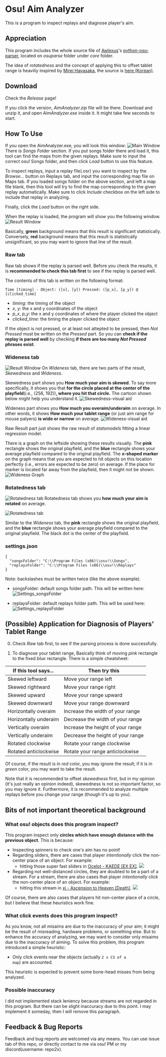 # Osu! Aim Analyzer

This is a program to inspect replays and diagnose player's aim.

## Appreciation
This program includes the whole source file of [Awlexus](https://github.com/Awlexus)'s [python-osu-parser](https://github.com/Awlexus/python-osu-parser), located on *osuparse* folder under *core* folder.

The idea of *rotatedness* and the concept of applying this to offset tablet range is heaviliy inspired by [Mirei Hayasaka](https://osu.ppy.sh/users/5247450), the source is [here (Korean)](https://osu.ppy.sh/users/5247450).

## Download
Check the *Release* page!

If you click the version, *AimAnalyzer.zip* file will be there. Download and unzip it, and open *AimAnalyzer.exe* inside it. It might take few seconds to start.

## How To Use
If you open the AimAnalyzer.exe, you will look this window:
![Main Window](./images/use_1.png)
There is *Songs Folder* section. If you put songs folder there and load it, this tool can find the maps from the given replays. Make sure to input the correct osu! Songs folder, and then click *Load* button to use this feature.

To inspect replays, input a replay file(.osr) you want to inspect by the *Browse...* button on Replays tab, and input the corresponding map file on Maps tab. If you loaded songs folder on the above section, and left a map file blank, then this tool will try to find the map corresponding to the given replay automatically. Make sure to click *Include* checkbox on the left side to include that replay in analyzing.

Finally, click the *Load* button on the right side.

When the replay is loaded, the program will show you the following window.
![Result Window](./images/use_2.png)

Basically, **green** background means that this result is significant statistically. Conversely, **red** background means that this result is statistically unsignificant, so you may want to ignore that line of the result.

### Raw tab
Raw tab shows if the replay is parsed well. Before you check the results, it is **recommended to check this tab first** to see if the replay is parsed well.

The contents of this tab is written on the following format:
```
Time [timing] - Object: ([x], [y]) Pressed: ([p_x], [p_y]) @ [clicked_time]
```
* *timing*: the timing of the object
* *x*, *y*: the x and y coordinates of the object
* *p_x*, *p_y*: the x and y coordinates of where the player clicked the object
* *clicked_time*: the timing the player clicked the object

If the object is not pressed, or at least not attepted to be pressed, then *Not Pressed* must be written on the *Pressed* part. So you can **check if the replay is parsed well** by checking **if there are too many *Not Pressed* phrases exist**.

### Wideness tab
![Result Window](./images/use_2.png)
On *Wideness* tab, there are two parts of the result, *Skewedness* and *Wideness*.

Skewedness part shows you **How much your aim is skewed**. To say more specifically, it shows you that **for the circle placed at the center of the playfield**(i.e., (256, 192))**, where you hit that circle.** The cartoon shown below might help you understand it.
![Skewedness-visual aid](./images/use_3.png)

Wideness part shows you **How much you overaim/underaim** on average. In other words, it shows **How much your tablet range** (or just aim range for mouse palyers) **is wide or narrow** on average.
![Wideness-visual aid](./images/use_4.png)

Raw Result part just shows the raw result of *statsmodels* fitting a linear regression model.

There is a graph on the leftside showing these results visually. The **pink** rectangle shows the original playfield, and the **blue** rectangle shows your average playfield compared to the original playfield. The **x-shaped marker** on the graph means that you are expected to hit objects on this location perfectly (i.e., errors are expected to be zero) on average. If the place for marker is located far away from the playfield, then it might not be shown.
![Wideness Graph](./images/use_6.png)

### Rotatedness tab

![Rotatedness tab](./images/use_7.png)
Rotatedness tab shows you **how much your aim is rotated** on average.

![Rotatedness tab](./images/use_5.png)

Similar to the *Wideness* tab, the **pink** rectangle shows the original playfield, and the **blue** rectangle shows your average playfield compared to the original playfield. The black dot is the center of the playfield.

### settings.json
```
{
  "songsFolder": "C:\\Program Files (x86)\\osu!\\Songs",
  "replaysFolder": "C:\\Program Files (x86)\\osu!\\Replays"
}
```
Note: backslashes must be written twice (like the above example).
* songsFolder: default songs folder path. This will be written here:
![Settings_songsFolder](./images/settings_1.png)

* replaysFolder: default replays folder path. This will be used here:
![Settings_replaysFolder](./images/settings_2.png)


## (Possible) Application for Diagnosis of Players' Tablet Range
0. Check *Raw* tab first, to see if the parsing process is done successfully.

1. To diagnose your tablet range, Basically think of moving *pink* rectangle to the fixed *blue* rectangle. There is a simple cheatsheet:

|If this tool says...|Then try this|
|---|---|
|Skewed leftward|Move your range left|
|Skewed rightward|Move your range right|
|Skewed upward|Move your range upward|
|Skewed downward|Move your range downward|
|Horizontally overaim|Increase the width of your range|
|Horizontally underaim|Decrease the width of your range|
|Vertically overaim|Increase the height of your range|
|Vertically underaim|Decrease the height of your range|
|Rotated clockwise|Rotate your range clockwise|
|Rotated anticlockwise|Rotate your range anticlockwise|

Of course, if the result is in *red* color, you may ignore the result; if it is in *green* color, you may want to take the result.

Note that it is recommended to offset *skewedness* first, but in my opinion (it's just really an opinion indeed), skewedness is not so important factor, so you may ignore it.
Furthermore, it is recommended to analyze multiple replays before you change your range (though it's up to you).

## Bits of not important theoretical background

### What osu! objects does this program inspect?
This program inspect only **circles which have enough distance with the previous object**. This is because:
* Inspecting spinners to check one's aim has no point!
* Regarding sliders, there are cases that player *intentionally* click the non-center place of an object. For example:
    * hitting those super fast sliders in [Ocelot - KAEDE [EX EX]](https://osu.ppy.sh/beatmapsets/660630#osu/1398809).
        ![](./images/kaede.png)
* Regarding not well-distanced circles, they are doubted to be a part of a stream. For a stream, there are also cases that player *intentionally* click the non-center place of an object. For example:
    * hitting this stream in [xi - Ascension to Heaven [Death]](https://osu.ppy.sh/beatmapsets/34348#osu/111680).
        ![](./images/ascension.png)

Of course, there are also cases that players hit non-center place of a circle, but I believe that these heuristics work fine.

### What click events does this program inspect?
As you know, not all misaims are due to the inaccuracy of your aim; it might be the result of misreading, hardware problems, or something else.
But to enhance the accuracy of analyzing, we may want to consider only misaims due to the inaccuracy of aiming.
To solve this problem, this program introduced a simple heuristic:
- Only click events near the objects (actually <code>2 x CS of a map</code>) are accounted.

This heuristic is expected to prevent some bone-head misses from being analyzed.

### Possible inaccuracy
I did not implemented stack leniency because streams are not regarded in this program. But there can be slight inaccuracy due to this point. 
I may implement it someday, then I will remove this paragraph.

## Feedback & Bug Reports
Feedback and bug reports are welcomed via any means. You can use issue tab of this repo, or directly contact to me via osu! PM or my discord(username: repo2x).
